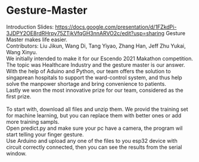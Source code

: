 # Gesture-Master
Introduction Slides: https://docs.google.com/presentation/d/1FZkdPi-3JDPY2OE8rdRHrpy75ZTjkVfqGH3nnARVO2c/edit?usp=sharing
Gesture Master makes life easier. <br>
Contributors: Liu Jikun, Wang Di, Tang Yiyao, Zhang Han, Jeff Zhu Yukai, Wang Xinyu. <br>
We initially intended to make it for our Escendo 2021 Makathon competition. The topic was Healthcare Industry and the gesture master is our answer. With the help of Aduino and Python, our team offers the solution to singaprean hospitals to support the ward-control system, and thus help solve the manpower shortage and bring convenience to patients. <br>
Lastly we won the most innovative prize for our team, considered as the first prize.
<br>
<br>
To start with, download all files and unzip them. We provid the training set for machine learning, but you can replace them with better ones or add more training sampls.<br>
Open predict.py and make sure your pc have a camera, the program wil start telling your finger gesture.<br>
Use Arduino and upload any one of the files to you esp32 device with circuit correctly connected, then you can see the results from the serial window.
